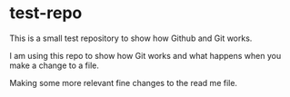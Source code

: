 # test-repo
This is a small test repository to show how Github and Git works.

I am using this repo to show how Git works and what happens when you make a change to a file.

Making some more relevant fine changes to the read me file.

